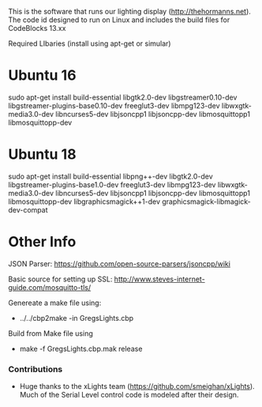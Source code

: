 
This is the software that runs our lighting display (http://thehormanns.net).   The code id designed to run on Linux and includes the build files for CodeBlocks 13.xx

Required LIbaries (install using apt-get or simular)

# Ubuntu 16
sudo apt-get install build-essential libgtk2.0-dev libgstreamer0.10-dev libgstreamer-plugins-base0.10-dev freeglut3-dev libmpg123-dev libwxgtk-media3.0-dev libncurses5-dev libjsoncpp1 libjsoncpp-dev libmosquittopp1 libmosquittopp-dev 

# Ubuntu 18
sudo apt-get install build-essential libpng++-dev libgtk2.0-dev libgstreamer-plugins-base1.0-dev freeglut3-dev libmpg123-dev libwxgtk-media3.0-dev libncurses5-dev libjsoncpp1 libjsoncpp-dev libmosquittopp1 libmosquittopp-dev libgraphicsmagick++1-dev graphicsmagick-libmagick-dev-compat


# Other Info
JSON Parser: https://github.com/open-source-parsers/jsoncpp/wiki

Basic source for setting up SSL: http://www.steves-internet-guide.com/mosquitto-tls/


Genereate a make file using: 
  * ../../cbp2make -in GregsLights.cbp 

Build from Make file using
  * make -f GregsLights.cbp.mak release


### Contributions ###

* Huge thanks to the xLights team (https://github.com/smeighan/xLights).  Much of the Serial Level control code is modeled after their design.

